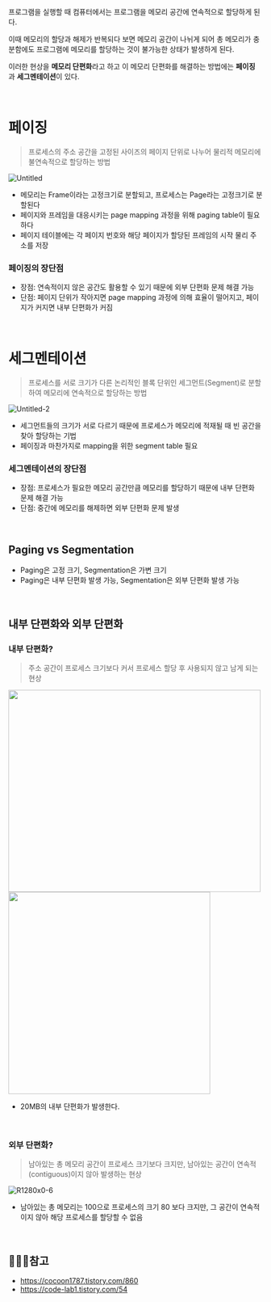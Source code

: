 
프로그램을 실행할 때 컴퓨터에서는 프로그램을 메모리 공간에 연속적으로 할당하게 된다.

이때 메모리의 할당과 해제가 반복되다 보면 메모리 공간이 나뉘게 되어 총 메모리가 충분함에도 프로그램에 메모리를 할당하는 것이 불가능한 상태가 발생하게 된다. 

이러한 현상을 **메모리 단편화**라고 하고 이 메모리 단편화를 해결하는 방법에는 **페이징** 과 **세그멘테이션**이 있다.

<br>

# 페이징 
> 프로세스의 주소 공간을 고정된 사이즈의 페이지 단위로 나누어 물리적 메모리에 불연속적으로 할당하는 방법

![Untitled](https://github.com/seonyoung42/CS_Book/assets/77603632/beea1f83-adb9-483e-b541-25f72fbf742d)
+ 메모리는 Frame이라는 고정크기로 분할되고, 프로세스는 Page라는 고정크기로 분할된다
+ 페이지와 프레임을 대응시키는 page mapping 과정을 위해 paging table이 필요하다
+ 페이지 테이블에는 각 페이지 번호와 해당 페이지가 할당된 프레임의 시작 물리 주소를 저장

### 페이징의 장단점
+ 장점: 연속적이지 않은 공간도 활용할 수 있기 때문에 외부 단편화 문제 해결 가능
+ 단점: 페이지 단위가 작아지면 page mapping 과정에 의해 효율이 떨어지고, 페이지가 커지면 내부 단편화가 커짐

<br>

# 세그멘테이션
> 프로세스를 서로 크기가 다른 논리적인 블록 단위인 세그먼트(Segment)로 분할하여 메모리에 연속적으로 할당하는 방법

![Untitled-2](https://github.com/seonyoung42/CS_Book/assets/77603632/a119420a-af6f-425d-83ec-75f34f6ebdf2)
+ 세그먼트들의 크기가 서로 다르기 때문에 프로세스가 메모리에 적재될 때 빈 공간을 찾아 할당하는 기법
+ 페이징과 마찬가지로 mapping을 위한 segment table 필요

### 세그멘테이션의 장단점
+ 장점: 프로세스가 필요한 메모리 공간만큼 메모리를 할당하기 때문에 내부 단편화 문제 해결 가능
+ 단점: 중간에 메모리를 해제하면 외부 단편화 문제 발생 

<br>

## Paging vs Segmentation
+ Paging은 고정 크기, Segmentation은 가변 크기
+ Paging은 내부 단편화 발생 가능, Segmentation은 외부 단편화 발생 가능

<br>

## 내부 단편화와 외부 단편화
### 내부 단편화?
> 주소 공간이 프로세스 크기보다 커서 프로세스 할당 후 사용되지 않고 남게 되는 현상

<p float="left">
<img src = "https://github.com/seonyoung42/CS_Book/assets/77603632/edef0026-80b8-40d3-bc98-879fec5a5708" width="500" height="400">  
<img src = "https://github.com/seonyoung42/CS_Book/assets/77603632/92705736-354f-45d9-8b53-4aec97763350" width="400" height="400">  
</p>

+ 20MB의 내부 단편화가 발생한다.

<br>

### 외부 단편화?
> 남아있는 총 메모리 공간이 프로세스 크기보다 크지만, 남아있는 공간이 연속적(contiguous)이지 않아 발생하는 현상

![R1280x0-6](https://github.com/seonyoung42/CS_Book/assets/77603632/9c51d379-4c61-48ae-a04b-bb86c55bd33e)

+ 남아있는 총 메모리는 100으로 프로세스의 크기 80 보다 크지만, 그 공간이 연속적이지 않아 해당 프로세스를 할당할 수 없음
<br>

## 🙇🏻‍♀️참고
+ https://cocoon1787.tistory.com/860
+ https://code-lab1.tistory.com/54
